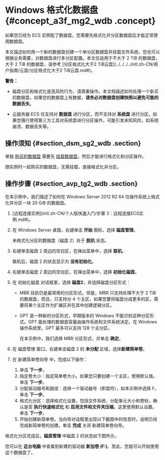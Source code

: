 # Windows 格式化数据盘 {#concept_a3f_mg2_wdb .concept}

如果您已经为 ECS 实例配了数据盘，您需要先格式化并分区数据盘后才能正常使用数据盘。

本文描述如何用一个新的数据盘创建一个单分区数据盘并挂载文件系统。您也可以根据业务需要，对数据盘进行多分区配置。本文仅适用于不大于 2 TiB 的数据盘，大于 2 TiB 的数据盘，请参考 [分区格式化大于2 TiB云盘](../../../../intl.zh-CN/用户指南/云盘/分区格式化大于2 TiB云盘.md#)。

**警告：** 

-   磁盘分区和格式化是高风险行为，请慎重操作。本文档描述如何处理一个新买的数据盘，如果您的数据盘上有数据，**请务必对数据盘创建快照以避免可能的数据丢失**。

-   云服务器 ECS 仅支持对 **数据盘** 进行分区，而不支持对 **系统盘** 进行分区。如果您强行使用第三方工具对系统盘进行分区操作，可能引发未知风险，如系统崩溃、数据丢失等。


## 操作须知 {#section_dsm_sg2_wdb .section}

单独 [购买的数据盘](../../../../intl.zh-CN/用户指南/云盘/创建云盘.md#) 需要先 [挂载数据盘](../../../../intl.zh-CN/用户指南/云盘/挂载云盘.md#)，然后才能进行格式化和分区操作。

随实例时一起购买的数据盘，无需挂载，直接格式化并分区。

## 操作步骤 {#section_avp_tg2_wdb .section}

在本示例中，我们描述了如何在 Windows Server 2012 R2 64 位操作系统上格式化并分区一块 20 GiB 的数据盘。

1.  [远程连接实例](intl.zh-CN/个人版快速入门/步骤 3：远程连接ECS实例.md#)。
2.  在 Windows Server 桌面，右键单击 **开始** 图标，选择 **磁盘管理**。

    未格式化分区的数据盘（磁盘 2）处于 **脱机** 状态。

3.  右键单击磁盘 2 周边的空白区，在弹出菜单中，选择 **联机**。

    联机后，磁盘 2 的状态显示为 **没有初始化**。

4.  右键单击磁盘 2 周边的空白区，在弹出菜单中，选择 **初始化磁盘**。
5.  在 初始化磁盘 对话框里，选择 **磁盘2**，并选择磁盘分区形式：
    -   MBR 目前仍是最常用的分区形式，但是，MBR 只支持处理不大于 2 TiB 的数据盘，而且，只支持分 4 个主区，如果您要将磁盘分成更多的区，需要将某个主区作为扩展区并在其中创建逻辑分区。

    -   GPT 是一种新的分区形式，早期版本的 Windows 不能识别这种分区形式。GPT 能处理的数据盘容量由操作系统和文件系统决定。在 Windows 操作系统里，GPT 最多可以支持 128 个主分区。

        在本示例中，我们选择 MBR 分区形式，并单击 **确定**。

6.  在 磁盘管理 窗口，右键单击磁盘 2 的 **未分配** 区域，选择**新建简单卷**。
7.  在 新建简单卷向导 中，完成以下操作：
    1.  单击 **下一步**。
    2.  指定卷大小：指定简单卷大小。如果您只要创建一个主区，使用默认值。单击 **下一步**。
    3.  分配驱动器号和路径：选择一个驱动器号（即盘符），如本示例中选择 F。单击 **下一步**。
    4.  格式化分区：选择格式化设置，包括文件系统、分配单元大小和卷标，确认是否 **执行快速格式化** 和 **启用文件和文件夹压缩**。这里使用默认设置。单击 **下一步**。
    5.  开始创建新简单卷。当向导对话框里出现以下截图中的信息时，说明已经完成新简单卷的创建。单击 **完成** 关闭 新建简单卷向导。

格式化分区完成后，**磁盘管理** 中磁盘 2 的状态如下图所示。

您可以在 **这台电脑** 中查看到新建的驱动器 **新加卷 \(F:\)**。至此，您就可以开始使用这个数据盘了。

